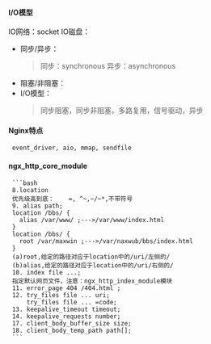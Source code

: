 #### I/O模型
IO网络：socket
IO磁盘：
+ 同步/异步：
  > 同步：synchronous
  > 异步：asynchronous
+ 阻塞/非阻塞：
+ I/O模型：
  > 同步阻塞，同步非阻塞，多路复用，信号驱动，异步

#### Nginx特点
     event_driver, aio, mmap, sendfile

#### ngx_http_core_module
     ```bash
     8.location
     优先级高到底：    =, ^~,~/~*,不带符号
     9. alias path;
     location /bbs/ {
       alias /var/www/ ;--->/var/www/index.html
     }
     location /bbs/ {
       root /var/maxwin ;--->/var/naxwub/bbs/index.html
     }
     (a)root,给定的路径对应于location中的/uri/左侧的/
     (b)alias,给定的路径对应于location中的/uri/右侧的/
     10. index file ...;
     指定默认网页文件，注意：ngx_http_index_module模块
     11. error_page 404 /404.html ;
     12. try_files file ... uri;
         try_files file ... =code;
     13. keepalive_timeout timeout;
     14. keepalive_requests number;
     17. client_body_buffer_size size;
     18. client_body_temp_path path[];
     ```

